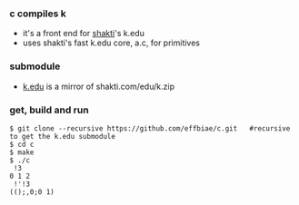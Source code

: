 ### c compiles k
- it's a front end for [shakti](https://shakti.com/)'s k.edu
- uses shakti's fast k.edu core, a.c, for primitives
### submodule
- [k.edu](https://github.com/effbiae/k.edu) is a mirror of shakti.com/edu/k.zip
### get, build and run
```
$ git clone --recursive https://github.com/effbiae/c.git   #recursive to get the k.edu submodule
$ cd c
$ make
$ ./c
 !3
0 1 2
 !'!3
(();,0;0 1)
```
